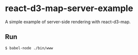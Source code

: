 # react-d3-map-server-example
A simple example of server-side rendering with react-d3-map.

## Run

```
$ babel-node ./bin/www
```
